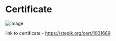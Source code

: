 # Certificate
![image](https://user-images.githubusercontent.com/72620861/131114094-8b37f185-bf11-4dc5-bf26-5fcfe3ab6dbb.png)

link to certificate - https://stepik.org/cert/1031689
